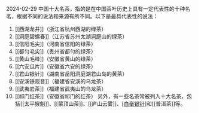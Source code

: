 2024-02-29
中国十大名茶，指的是在中国茶叶历史上具有一定代表性的十种名茗，根据不同的说法和来源有所不同。以下是最具代表性的说法：
1. [[西湖龙井]]（浙江省杭州西湖的绿茶）
2. [[洞庭碧螺春]]（江苏省苏州太湖洞庭山的绿茶）
3. [[信阳毛尖]]（河南省信阳的绿茶）
4. [[都匀毛尖]]（贵州省都匀的绿茶）
5. [[黄山毛峰]]（安徽省黄山的绿茶）
6. [[六安瓜片]]（安徽省六安的绿茶）
7. [[君山银针]]（湖南省岳阳洞庭湖君山岛的黄茶）
8. [[安溪铁观音]]（福建省安溪的乌龙茶）
9. [[武夷岩茶]]（福建省武夷山的乌龙茶）
10. [[祁门红茶]]（安徽省祁门的红茶）
另外，有一些名茶常被列入十大名茶，包括[[太平猴魁]]、[[蒙顶山茶]]、[[庐山云雾]]、[[白毫银针]]([白茶](茶叶六大分类.md))和[[普洱茶]]等。
